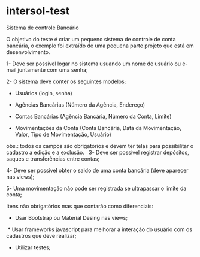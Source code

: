# intersol-test
Sistema de controle Bancário

O objetivo do teste é criar um pequeno sistema de controle de conta bancária, o exemplo foi extraído de uma pequena parte projeto que está em desenvolvimento.

1- Deve ser possível logar no sistema usuando um nome de usuário ou e-mail juntamente com uma senha;

2- O sistema deve conter os seguintes modelos;

  * Usuários (login, senha)
  
  * Agências Bancárias (Número da Agência, Endereço)
  
  * Contas Bancárias (Agência Bancária, Número da Conta, Limite)
  
  * Movimentações da Conta (Conta Bancária, Data da Movimentação, Valor, Tipo de Movimentação, Usuário)
  
  obs.: todos os campos são obrigatórios e devem ter telas para possibilitar o cadastro a edição e a exclusão.
  
3- Deve ser possível registrar depósitos, saques e transferências entre contas;

4- Deve ser possível obter o saldo de uma conta bancária (deve aparecer nas views);

5- Uma movimentação não pode ser registrada se ultrapassar o limite da conta;

Itens não obrigatórios mas que contarão como diferenciais:

  * Usar Bootstrap ou Material Desing nas views;
  
  * Usar frameworks javascript para melhorar a interação do usuário com os cadastros que deve realizar;
  
  * Utilizar testes;
